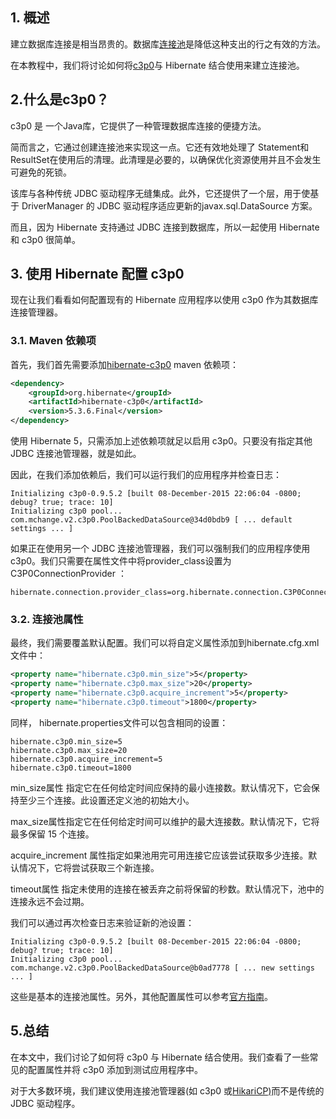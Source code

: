 ## 1. 概述

建立数据库连接是相当昂贵的。数据库[连接池](https://www.baeldung.com/java-connection-pooling)是降低这种支出的行之有效的方法。

在本教程中，我们将讨论如何将[c3p0](https://www.mchange.com/projects/c3p0/)与 Hibernate 结合使用来建立连接池。

## 2.什么是c3p0？

c3p0 是 一个Java库，它提供了一种管理数据库连接的便捷方法。

简而言之，它通过创建连接池来实现这一点。它还有效地处理了 Statement和 ResultSet在使用后的清理。此清理是必要的，以确保优化资源使用并且不会发生可避免的死锁。

该库与各种传统 JDBC 驱动程序无缝集成。此外，它还提供了一个层，用于使基于 DriverManager 的 JDBC 驱动程序适应更新的javax.sql.DataSource 方案。

而且，因为 Hibernate 支持通过 JDBC 连接到数据库，所以一起使用 Hibernate 和 c3p0 很简单。

## 3. 使用 Hibernate 配置 c3p0

现在让我们看看如何配置现有的 Hibernate 应用程序以使用 c3p0 作为其数据库连接管理器。

### 3.1. Maven 依赖项

首先，我们首先需要添加[hibernate-c3p0](https://mvnrepository.com/artifact/org.hibernate/hibernate-c3p0) maven 依赖项：

```xml
<dependency>
    <groupId>org.hibernate</groupId>
    <artifactId>hibernate-c3p0</artifactId>
    <version>5.3.6.Final</version>
</dependency>
```

使用 Hibernate 5，只需添加上述依赖项就足以启用 c3p0。只要没有指定其他 JDBC 连接池管理器，就是如此。

因此，在我们添加依赖后，我们可以运行我们的应用程序并检查日志：

```plaintext
Initializing c3p0-0.9.5.2 [built 08-December-2015 22:06:04 -0800; debug? true; trace: 10]
Initializing c3p0 pool... com.mchange.v2.c3p0.PoolBackedDataSource@34d0bdb9 [ ... default settings ... ]
```

如果正在使用另一个 JDBC 连接池管理器，我们可以强制我们的应用程序使用 c3p0。我们只需要在属性文件中将provider_class设置为 C3P0ConnectionProvider ：

```plaintext
hibernate.connection.provider_class=org.hibernate.connection.C3P0ConnectionProvider
```

### 3.2. 连接池属性

最终，我们需要覆盖默认配置。我们可以将自定义属性添加到hibernate.cfg.xml 文件中：

```xml
<property name="hibernate.c3p0.min_size">5</property>
<property name="hibernate.c3p0.max_size">20</property>
<property name="hibernate.c3p0.acquire_increment">5</property>
<property name="hibernate.c3p0.timeout">1800</property>
```

同样， hibernate.properties文件可以包含相同的设置：

```plaintext
hibernate.c3p0.min_size=5
hibernate.c3p0.max_size=20
hibernate.c3p0.acquire_increment=5
hibernate.c3p0.timeout=1800
```

min_size属性 指定它在任何给定时间应保持的最小连接数。默认情况下，它会保持至少三个连接。此设置还定义池的初始大小。

max_size属性指定它在任何给定时间可以维护的最大连接数。默认情况下，它将最多保留 15 个连接。

acquire_increment 属性指定如果池用完可用连接它应该尝试获取多少连接。默认情况下，它将尝试获取三个新连接。

timeout属性 指定未使用的连接在被丢弃之前将保留的秒数。默认情况下，池中的连接永远不会过期。

我们可以通过再次检查日志来验证新的池设置：

```plaintext
Initializing c3p0-0.9.5.2 [built 08-December-2015 22:06:04 -0800; debug? true; trace: 10]
Initializing c3p0 pool... com.mchange.v2.c3p0.PoolBackedDataSource@b0ad7778 [ ... new settings ... ]
```

这些是基本的连接池属性。另外，其他配置属性可以参考[官方指南](https://www.mchange.com/projects/c3p0/#configuration_properties)。

## 5.总结

在本文中，我们讨论了如何将 c3p0 与 Hibernate 结合使用。我们查看了一些常见的配置属性并将 c3p0 添加到测试应用程序中。

对于大多数环境，我们建议使用连接池管理器(如 c3p0 或[HikariCP)](https://www.baeldung.com/hikaricp)而不是传统的 JDBC 驱动程序。